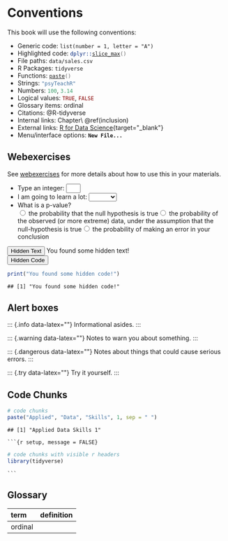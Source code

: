 # Conventions

This book will use the following conventions:

* Generic code: `list(number = 1, letter = "A")`
* Highlighted code: <code><span><span class='fu'>dplyr</span><span class='fu'>::</span><span class='fu'><a target='_blank' href='https://dplyr.tidyverse.org/reference/slice.html'>slice_max</a></span><span class='op'>(</span><span class='op'>)</span></span></code>
* File paths: <code class='path'>data/sales.csv</code>
* R Packages: <code class='package'>tidyverse</code>
* Functions: <code><span><span class='fu'><a target='_blank' href='https://rdrr.io/r/base/paste.html'>paste</a></span><span class='op'>(</span><span class='op'>)</span></span></code>
* Strings: <code><span><span class='st'>"psyTeachR"</span></span></code>
* Numbers: <code><span><span class='fl'>100</span></span></code>, <code><span><span class='fl'>3.14</span></span></code>
* Logical values: <code><span><span class='cn'>TRUE</span></span></code>, <code><span><span class='cn'>FALSE</span></span></code>
* Glossary items: <a class='glossary'>ordinal<span class='def'></span></a>
* Citations: @R-tidyverse
* Internal links: Chapter\ \@ref(inclusion)
* External links: [R for Data Science](https://r4ds.had.co.nz/){target="_blank"}
* Menu/interface options: **`New File...`**

## Webexercises

See [webexercises](https://psyteachr.github.io/webexercises/) for more details about how to use this in your materials.

* Type an integer: <input class='webex-solveme nospaces regex' size='1' data-answer='["^[0-9]{1}$"]'/>
* I am going to learn a lot: <select class='webex-select'><option value='blank'></option><option value='answer'>TRUE</option><option value='x'>FALSE</option></select>
* What is a p-value? <div class='webex-radiogroup' id='radio_DTDYVBZQKX'><label><input type="radio" autocomplete="off" name="radio_DTDYVBZQKX" value="x"></input> <span>the probability that the null hypothesis is true</span></label><label><input type="radio" autocomplete="off" name="radio_DTDYVBZQKX" value="answer"></input> <span>the probability of the observed (or more extreme) data, under the assumption that the null-hypothesis is true</span></label><label><input type="radio" autocomplete="off" name="radio_DTDYVBZQKX" value="x"></input> <span>the probability of making an error in your conclusion</span></label></div>


<div class='webex-solution'><button>Hidden Text</button>
You found some hidden text!
</div>


<div class='webex-solution'><button>Hidden Code</button>

```r
print("You found some hidden code!")
```

```
## [1] "You found some hidden code!"
```


</div>

## Alert boxes

::: {.info data-latex=""}
Informational asides.
:::

::: {.warning data-latex=""}
Notes to warn you about something.
:::

::: {.dangerous data-latex=""}
Notes about things that could cause serious errors.
:::

::: {.try data-latex=""}
Try it yourself.
:::

## Code Chunks


```r
# code chunks
paste("Applied", "Data", "Skills", 1, sep = " ")
```

```
## [1] "Applied Data Skills 1"
```


<div class='verbatim'><pre class='sourceCode r'><code class='sourceCode R'>&#96;&#96;&#96;{r setup, message = FALSE}</code></pre>

```r
# code chunks with visible r headers
library(tidyverse)
```

<pre class='sourceCode r'><code class='sourceCode R'>&#96;&#96;&#96;</code></pre></div>

## Glossary

<table class="table" style="margin-left: auto; margin-right: auto;">
 <thead>
  <tr>
   <th style="text-align:left;"> term </th>
   <th style="text-align:left;"> definition </th>
  </tr>
 </thead>
<tbody>
  <tr>
   <td style="text-align:left;"> ordinal </td>
   <td style="text-align:left;">  </td>
  </tr>
</tbody>
</table>


